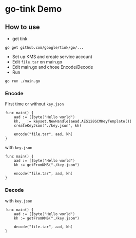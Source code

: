 # go-tink Demo

## How to use
- get tink
```
go get github.com/google/tink/go/...
```
- Set up KMS and create service account
- Edit `file.tar` on main.go
- Edit  main.go and chose Encode/Decode
- Run
```
go run ./main.go
```

### Encode
First time or without `key.json`
```
func main() {
	aad := []byte("Hello world")
	kh, _ := keyset.NewHandle(aead.AES128GCMKeyTemplate())
	createKeyJson("./key.json", kh)

	encode("file.tar", aad, kh)
}
```
with `key.json`
```
func main() {
	aad := []byte("Hello world")
	kh := getFromKMS("./key.json")

	encode("file.tar", aad, kh)
}
```

### Decode
with `key.json`
```
func main() {
	aad := []byte("Hello world")
	kh := getFromKMS("./key.json")

	decode("file.tar", aad, kh)
}
```

